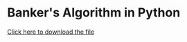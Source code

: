 # Banker's Algorithm in Python

[Click here to download the file](https://github.com/ajaypokharel/banker-s_algo/archive/refs/heads/master.zip)
